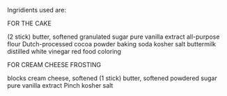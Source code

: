   Ingridients used are:

  FOR THE CAKE

 (2 stick) butter, softened
  granulated sugar
  pure vanilla extract
  all-purpose flour
  Dutch-processed cocoa powder
  baking soda
  kosher salt
  buttermilk
  distilled white vinegar
  red food coloring

  FOR CREAM CHEESE FROSTING

 blocks cream cheese, softened
 (1 stick) butter, softened 
 powdered sugar
 pure vanilla extract
 Pinch kosher salt